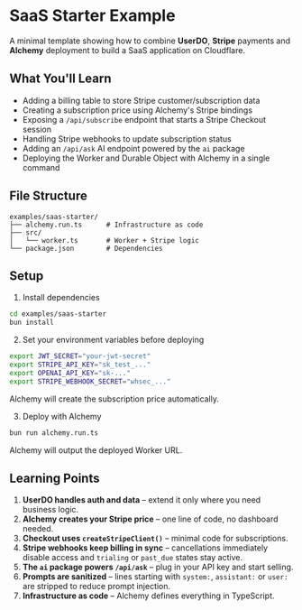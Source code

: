 # SaaS Starter Example

A minimal template showing how to combine **UserDO**, **Stripe** payments and **Alchemy** deployment to build a SaaS application on Cloudflare.

## What You'll Learn

- Adding a billing table to store Stripe customer/subscription data
- Creating a subscription price using Alchemy's Stripe bindings
- Exposing a `/api/subscribe` endpoint that starts a Stripe Checkout session
- Handling Stripe webhooks to update subscription status
- Adding an `/api/ask` AI endpoint powered by the `ai` package
- Deploying the Worker and Durable Object with Alchemy in a single command

## File Structure

```
examples/saas-starter/
├── alchemy.run.ts      # Infrastructure as code
├── src/
│   └── worker.ts       # Worker + Stripe logic
└── package.json        # Dependencies
```

## Setup

1. Install dependencies

```bash
cd examples/saas-starter
bun install
```

2. Set your environment variables before deploying

```bash
export JWT_SECRET="your-jwt-secret"
export STRIPE_API_KEY="sk_test_..."
export OPENAI_API_KEY="sk-..."
export STRIPE_WEBHOOK_SECRET="whsec_..."
```

Alchemy will create the subscription price automatically.

3. Deploy with Alchemy

```bash
bun run alchemy.run.ts
```

Alchemy will output the deployed Worker URL.

## Learning Points

1. **UserDO handles auth and data** – extend it only where you need business logic.
2. **Alchemy creates your Stripe price** – one line of code, no dashboard needed.
3. **Checkout uses `createStripeClient()`** – minimal code for subscriptions.
4. **Stripe webhooks keep billing in sync** – cancellations immediately disable access and `trialing` or `past_due` states stay active.
5. **The `ai` package powers `/api/ask`** – plug in your API key and start selling.
6. **Prompts are sanitized** – lines starting with `system:`, `assistant:` or `user:` are stripped to reduce prompt injection.
7. **Infrastructure as code** – Alchemy defines everything in TypeScript.

